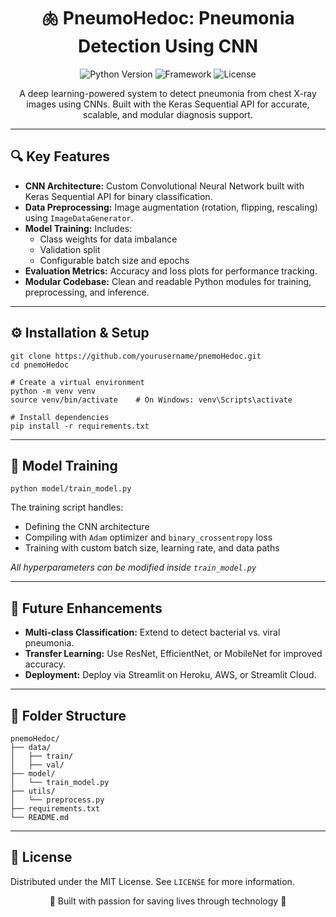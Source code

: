 <h1 align="center">🫁 PneumoHedoc: Pneumonia Detection Using CNN</h1>

<p align="center">
  <img src="https://img.shields.io/badge/Python-3.10-blue" alt="Python Version">
  <img src="https://img.shields.io/badge/Framework-Keras%20%7C%20TensorFlow-orange" alt="Framework">
  <img src="https://img.shields.io/badge/License-MIT-green" alt="License">
</p>

<p align="center">
  A deep learning-powered system to detect pneumonia from chest X-ray images using CNNs. Built with the Keras Sequential API for accurate, scalable, and modular diagnosis support.
</p>

<hr>

<h2>🔍 Key Features</h2>
<ul>
  <li><b>CNN Architecture:</b> Custom Convolutional Neural Network built with Keras Sequential API for binary classification.</li>
  <li><b>Data Preprocessing:</b> Image augmentation (rotation, flipping, rescaling) using <code>ImageDataGenerator</code>.</li>
  <li><b>Model Training:</b> Includes:
    <ul>
      <li>Class weights for data imbalance</li>
      <li>Validation split</li>
      <li>Configurable batch size and epochs</li>
    </ul>
  </li>
  <li><b>Evaluation Metrics:</b> Accuracy and loss plots for performance tracking.</li>
  <li><b>Modular Codebase:</b> Clean and readable Python modules for training, preprocessing, and inference.</li>
</ul>

<hr>

<h2>⚙️ Installation & Setup</h2>

<pre><code>git clone https://github.com/yourusername/pnemoHedoc.git
cd pnemoHedoc

# Create a virtual environment
python -m venv venv
source venv/bin/activate    # On Windows: venv\Scripts\activate

# Install dependencies
pip install -r requirements.txt
</code></pre>

<hr>

<h2>🚀 Model Training</h2>

<pre><code>python model/train_model.py</code></pre>

<p>The training script handles:</p>
<ul>
  <li>Defining the CNN architecture</li>
  <li>Compiling with <code>Adam</code> optimizer and <code>binary_crossentropy</code> loss</li>
  <li>Training with custom batch size, learning rate, and data paths</li>
</ul>

<p><i>All hyperparameters can be modified inside <code>train_model.py</code></i></p>

<hr>

<h2>🔮 Future Enhancements</h2>
<ul>
  <li><b>Multi-class Classification:</b> Extend to detect bacterial vs. viral pneumonia.</li>
  <li><b>Transfer Learning:</b> Use ResNet, EfficientNet, or MobileNet for improved accuracy.</li>
  <li><b>Deployment:</b> Deploy via Streamlit on Heroku, AWS, or Streamlit Cloud.</li>
</ul>

<hr>

<h2>📂 Folder Structure</h2>

<pre><code>pnemoHedoc/
├── data/
│   ├── train/
│   ├── val/
├── model/
│   └── train_model.py
├── utils/
│   └── preprocess.py
├── requirements.txt
└── README.md
</code></pre>

<hr>

<h2>📌 License</h2>
<p>Distributed under the MIT License. See <code>LICENSE</code> for more information.</p>

<p align="center">💙 Built with passion for saving lives through technology 💙</p>
